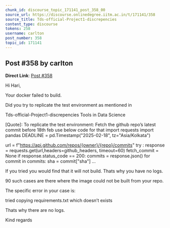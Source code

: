 ```yaml
---
chunk_id: discourse_topic_171141_post_358_00
source_url: https://discourse.onlinedegree.iitm.ac.in/t/171141/358
source_title: Tds-official-Project1-discrepencies
content_type: discourse
tokens: 258
username: carlton
post_number: 358
topic_id: 171141
---
```


## Post #358 by carlton

**Direct Link**: [Post #358](https://discourse.onlinedegree.iitm.ac.in/t/171141/358)

Hi Hari,

Your docker failed to build.

Did you try to replicate the test environment as mentioned in

Tds-official-Project1-discrepencies Tools in Data Science
 
 [Quote]: 
 To replicate the test environment: 
Fetch the github repo’s latest commit before 18th feb use below code for that 
import requests
import pandas 
DEADLINE = pd.Timestamp("2025-02-18", tz="Asia/Kolkata")

url = f"https://api.github.com/repos/{owner}/{repo}/commits"
try : 
 response = requests.get(url,headers=github_headers, timeout=60)
 fetch_commit = None
 if response.status_code == 200:
 commits = response.json()
 for commit in commits:
 sha = commit["sha"]
 …

If you tried you would find that it will not build. Thats why you have no logs.

90 such cases are there where the image could not be built from your repo.

The specific error in your case is:

tried copying requirements.txt which doesn’t exists

Thats why there are no logs.

Kind regards

